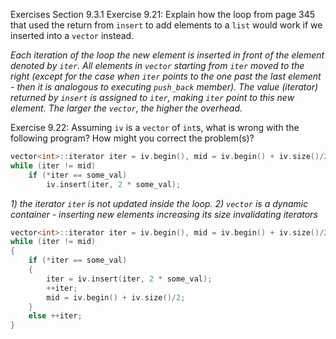 Exercises Section 9.3.1
Exercise 9.21: Explain how the loop from page 345 that used the return
from `insert` to add elements to a `list` would work if we inserted into a
`vector` instead.

_Each iteration of the loop the new element is inserted in front of the element denoted by `iter`. All elements in `vector` starting from `iter` moved to the right (except for the case when `iter` points to the one past the last element - then it is analogous to executing `push_back` member). The value (iterator) returned by `insert` is assigned to `iter`, making `iter` point to this new element. The larger the `vector`, the higher the overhead._

Exercise 9.22: Assuming `iv` is a `vector` of `int`s, what is wrong with the
following program? How might you correct the problem(s)?

```c++
vector<int>::iterator iter = iv.begin(), mid = iv.begin() + iv.size()/2;
while (iter != mid)
    if (*iter == some_val)
        iv.insert(iter, 2 * some_val);
```
_1) the iterator `iter` is not updated inside the loop. 2) `vector` is a dynamic container - inserting new elements increasing its size invalidating iterators_
```c++
vector<int>::iterator iter = iv.begin(), mid = iv.begin() + iv.size()/2;
while (iter != mid)
{
    if (*iter == some_val) 
    {
        iter = iv.insert(iter, 2 * some_val);
        ++iter;
        mid = iv.begin() + iv.size()/2;
    }
    else ++iter;
}
```